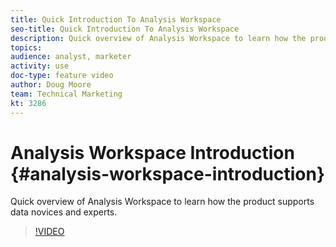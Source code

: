 ```yaml
---
title: Quick Introduction To Analysis Workspace 
seo-title: Quick Introduction To Analysis Workspace 
description: Quick overview of Analysis Workspace to learn how the product supports data novices and experts.
topics: 
audience: analyst, marketer
activity: use
doc-type: feature video
author: Doug Moore
team: Technical Marketing
kt: 3286
---
```


# Analysis Workspace Introduction {#analysis-workspace-introduction}

Quick overview of Analysis Workspace to learn how the product supports data novices and experts.

>[!VIDEO](https://video.tv.adobe.com/v/28165/?quality=12)
